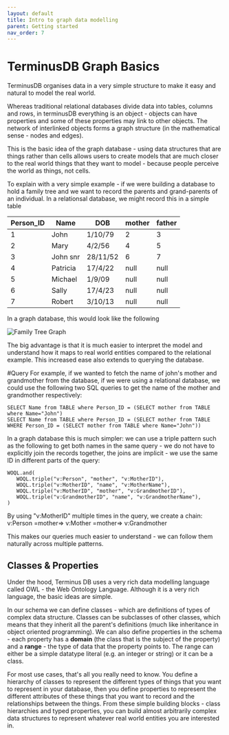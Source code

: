 ```yaml
---
layout: default
title: Intro to graph data modelling
parent: Getting started
nav_order: 7
---
```


# TerminusDB Graph Basics

TerminusDB organises data in a very simple structure to make it easy and natural to model the real world.

Whereas traditional relational databases divide data into tables, columns and rows,
in terminusDB everything is an object - objects can have properties and some of these properties may link to other objects.
The network of interlinked objects forms a graph structure (in the mathematical sense - nodes and edges).

This is the basic idea of the graph database - using data structures that are things rather than cells allows users to create models
that are much closer to the real world things that they want to model - because people perceive the world as things, not cells.  

To explain with a very simple example - if we were building a database to hold a family tree and we want to record the parents and grand-parents of an individual.
In a relationsal database, we might record this in a simple table


Person_ID | Name | DOB | mother | father
--- | --- | --- | --- | ---
1 | John | 1/10/79 | 2 | 3
2 | Mary | 4/2/56 | 4 | 5
3 | John snr | 28/11/52 | 6 | 7
4 | Patricia | 17/4/22 | null | null
5 | Michael | 1/9/09 | null | null
6 | Sally | 17/4/23 | null | null
7 | Robert | 3/10/13 | null | null

In a graph database, this would look like the following

![Family Tree Graph](https://terminusdb.github.io/terminusdb-knowledge/images/family-tree.png "Family Tree")

The big advantage is that it is much easier to interpret the model and understand how it maps to real world entities compared to the relational example.  This increased ease also extends to querying the database.

#Query
For example, if we wanted to fetch the name of john's mother and grandmother from the database, if we were using a relational database, we could use the following two SQL queries to get the name of the mother and grandmother respectively:

```
SELECT Name from TABLE where Person_ID = (SELECT mother from TABLE where Name="John")
SELECT Name from TABLE where Person_ID = (SELECT mother from TABLE WHERE Person_ID = (SELECT mother from TABLE where Name="John"))
```

In a graph database this is much simpler: we can use a triple pattern such as the following to get both names in the same query - we do not have to explicitly join the records together, the joins are implicit - we use the same ID in different parts of the query:

```
WOQL.and(
   WOQL.triple("v:Person", "mother", "v:MotherID"),
   WOQL.triple("v:MotherID", "name", "v:MotherName"),
   WOQL.triple("v:MotherID", "mother", "v:GrandmotherID"),
   WOQL.triple("v:GrandmotherID", "name", "v:GrandmotherName"),
)
```

By using "v:MotherID" multiple times in the query, we create a chain: v:Person =mother=> v:Mother =mother=> v:Grandmother

This makes our queries much easier to understand - we can follow them naturally across multiple patterns.

## Classes & Properties

Under the hood, Terminus DB uses a very rich data modelling language called OWL - the Web Ontology Language. Although it is a very rich language, the basic ideas are simple.

In our schema we can define classes - which are definitions of types of complex data structure. Classes can be subclasses of other classes, which means that they inherit all the parent's definitions (much like inheritance in object oriented programming).  We can also define properties in the schema - each property has a **domain** (the class that is the subject of the property) and a **range** - the type of data that the property points to.  The range can either be a simple datatype literal (e.g. an integer or string) or it can be a class.  

For most use cases, that's all you really need to know. You define a hierarchy of classes to represent the different types of things that you want to represent in your database, then you define properties to represent the different attributes of these things that you want to record and the relationships between the things. From these simple building blocks - class hierarchies and typed properties, you can build almost arbitrarily complex data structures to represent whatever real world entities you are interested in.
